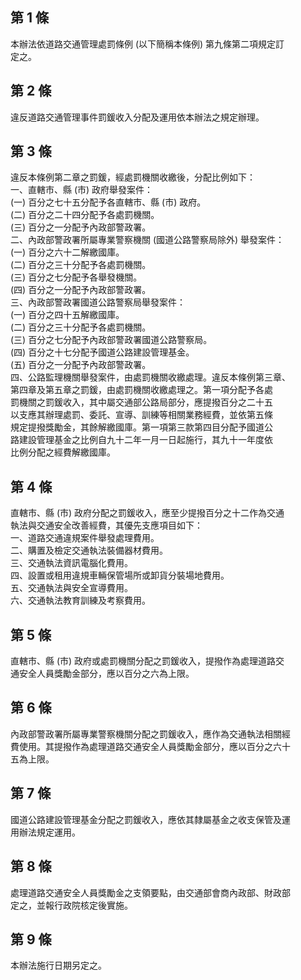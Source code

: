 第 1 條
-------
本辦法依道路交通管理處罰條例 (以下簡稱本條例) 第九條第二項規定訂  
定之。

第 2 條
-------
違反道路交通管理事件罰鍰收入分配及運用依本辦法之規定辦理。

第 3 條
-------
違反本條例第二章之罰鍰，經處罰機關收繳後，分配比例如下：  
一、直轄市、縣 (市) 政府舉發案件：  
 (一) 百分之七十五分配予各直轄市、縣 (市) 政府。  
 (二) 百分之二十四分配予各處罰機關。  
 (三) 百分之一分配予內政部警政署。  
二、內政部警政署所屬專業警察機關 (國道公路警察局除外) 舉發案件：  
 (一) 百分之六十二解繳國庫。  
 (二) 百分之三十分配予各處罰機關。  
 (三) 百分之七分配予各舉發機關。  
 (四) 百分之一分配予內政部警政署。  
三、內政部警政署國道公路警察局舉發案件：  
 (一) 百分之四十五解繳國庫。  
 (二) 百分之三十分配予各處罰機關。  
 (三) 百分之七分配予內政部警政署國道公路警察局。  
 (四) 百分之十七分配予國道公路建設管理基金。  
 (五) 百分之一分配予內政部警政署。  
四、公路監理機關舉發案件，由處罰機關收繳處理。違反本條例第三章、  
    第四章及第五章之罰鍰，由處罰機關收繳處理之。第一項分配予各處  
    罰機關之罰鍰收入，其中屬交通部公路局部分，應提撥百分之二十五  
    以支應其辦理處罰、委託、宣導、訓練等相關業務經費，並依第五條  
    規定提撥獎勵金，其餘解繳國庫。第一項第三款第四目分配予國道公  
    路建設管理基金之比例自九十二年一月一日起施行，其九十一年度依  
    比例分配之經費解繳國庫。

第 4 條
-------
直轄市、縣 (市) 政府分配之罰鍰收入，應至少提撥百分之十二作為交通  
執法與交通安全改善經費，其優先支應項目如下：  
一、道路交通違規案件舉發處理費用。  
二、購置及檢定交通執法裝備器材費用。  
三、交通執法資訊電腦化費用。  
四、設置或租用違規車輛保管場所或卸貨分裝場地費用。  
五、交通執法與安全宣導費用。  
六、交通執法教育訓練及考察費用。

第 5 條
-------
直轄市、縣 (市) 政府或處罰機關分配之罰鍰收入，提撥作為處理道路交  
通安全人員獎勵金部分，應以百分之六為上限。

第 6 條
-------
內政部警政署所屬專業警察機關分配之罰鍰收入，應作為交通執法相關經  
費使用。其提撥作為處理道路交通安全人員獎勵金部分，應以百分之六十  
五為上限。

第 7 條
-------
國道公路建設管理基金分配之罰鍰收入，應依其隸屬基金之收支保管及運  
用辦法規定運用。

第 8 條
-------
處理道路交通安全人員獎勵金之支領要點，由交通部會商內政部、財政部  
定之，並報行政院核定後實施。

第 9 條
-------
本辦法施行日期另定之。


